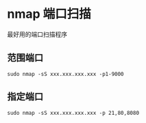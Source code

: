 # nmap 端口扫描

最好用的端口扫描程序

## 范围端口

```shell
sudo nmap -sS xxx.xxx.xxx.xxx -p1-9000
```

## 指定端口

```shell
sudo nmap -sS xxx.xxx.xxx.xxx -p 21,80,8080
```
